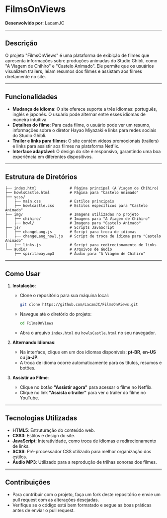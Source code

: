 
# FilmsOnViews

**Desenvolvido por**: LacamJC

---

## Descrição

O projeto "FilmsOnViews" é uma plataforma de exibição de filmes que apresenta informações sobre produções animadas do Studio Ghibli, como "A Viagem de Chihiro" e "Castelo Animado". Ele permite que os usuários visualizem trailers, leiam resumos dos filmes e assistam aos filmes diretamente no site.

---

## Funcionalidades

- **Mudança de idioma**: O site oferece suporte a três idiomas: português, inglês e japonês. O usuário pode alternar entre esses idiomas de maneira intuitiva.
- **Detalhes do filme**: Para cada filme, o usuário pode ver um resumo, informações sobre o diretor Hayao Miyazaki e links para redes sociais do Studio Ghibli.
- **Trailer e links para filmes**: O site contém vídeos promocionais (trailers) e links para assistir aos filmes na plataforma Netflix.
- **Interface adaptável**: O design do site é responsivo, garantindo uma boa experiência em diferentes dispositivos.

---

## Estrutura de Diretórios

```plaintext
├── index.html               # Página principal (A Viagem de Chihiro)
├── howlsCastle.html         # Página para "Castelo Animado"
├── scss/
│   ├── main.css             # Estilos principais
│   ├── howlcastle.css       # Estilos específicos para "Castelo Animado"
├── img/                     # Imagens utilizadas no projeto
│   ├── chihiro/             # Imagens para "A Viagem de Chihiro"
│   ├── howl/                # Imagens para "Castelo Animado"
├── js/                      # Scripts JavaScript
│   ├── changeLang.js        # Script para troca de idiomas
│   ├── changeLang_howl.js   # Script de troca de idioma para "Castelo Animado"
│   ├── links.js             # Script para redirecionamento de links
└── audio/                   # Arquivos de áudio
    ├── spiritaway.mp3       # Áudio para "A Viagem de Chihiro"
```

---

## Como Usar

1. **Instalação**:
    - Clone o repositório para sua máquina local:
      ```bash
      git clone https://github.com/LacamJC/FilmsOnViews.git
      ```
    - Navegue até o diretório do projeto:
      ```bash
      cd FilmsOnViews
      ```
    - Abra o arquivo `index.html` ou `howlsCastle.html` no seu navegador.

2. **Alternando Idiomas**:
    - Na interface, clique em um dos idiomas disponíveis: **pt-BR**, **en-US** ou **ja-JP**.
    - A troca de idioma ocorre automaticamente para os títulos, resumos e botões.

3. **Assistir ao Filme**:
    - Clique no botão **"Assistir agora"** para acessar o filme no Netflix.
    - Clique no link **"Assista o trailer"** para ver o trailer do filme no YouTube.

---

## Tecnologias Utilizadas

- **HTML5**: Estruturação do conteúdo web.
- **CSS3**: Estilos e design do site.
- **JavaScript**: Interatividade, como troca de idiomas e redirecionamento de links.
- **SCSS**: Pré-processador CSS utilizado para melhor organização dos estilos.
- **Áudio MP3**: Utilizado para a reprodução de trilhas sonoras dos filmes.

---

## Contribuições

- Para contribuir com o projeto, faça um fork deste repositório e envie um pull request com as alterações desejadas.
- Verifique se o código está bem formatado e segue as boas práticas antes de enviar o pull request.

